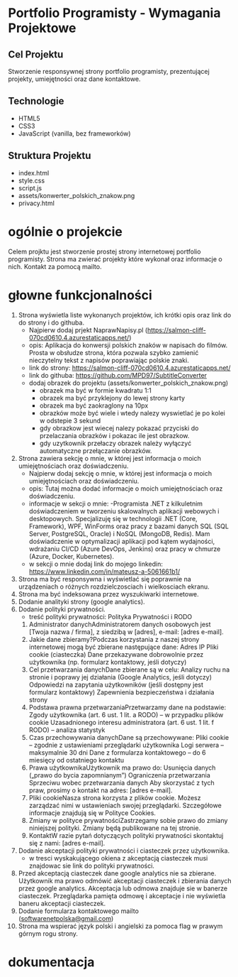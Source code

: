 # Portfolio Programisty - Wymagania Projektowe

## Cel Projektu
Stworzenie responsywnej strony portfolio programisty, prezentującej projekty, umiejętności oraz dane kontaktowe.

## Technologie
- HTML5
- CSS3
- JavaScript (vanilla, bez frameworków)

## Struktura Projektu
- index.html
- style.css
- script.js
- assets/konwerter_polskich_znakow.png
- privacy.html

# ogólnie o projekcie
Celem projktu jest stworzenie prostej strony internetowej portfolio programisty. Strona ma zwierać projekty które wykonał oraz informacje o nich. Kontakt za pomocą mailto.

# głowne funkcjonalności
1. Strona wyświetla liste wykonanych projektów, ich krótki opis oraz link do do strony i do githuba.
    - Najpierw dodaj prjekt NaprawNapisy.pl (https://salmon-cliff-070cd0610.4.azurestaticapps.net/)
    - opis: Aplikacja do konwersji polskich znaków w napisach do filmów. Prosta w obsłudze strona, która pozwala szybko zamienić nieczytelny tekst z napisów poprawiając polskie znaki. 
    - link do strony: https://salmon-cliff-070cd0610.4.azurestaticapps.net/
    - link do githuba: https://github.com/MPD97/SubtitleConverter
    - dodaj obrazek do projektu (assets/konwerter_polskich_znakow.png)
        - obrazek ma być w formie kwadratu 1:1
        - obrazek ma być przyklejony do lewej strony karty
        - obrazek ma być zaokraglony na 10px
        - obrazków może być wiele i wtedy nalezy wyswietlać je po kolei w odstepie 3 sekund
        - gdy obrazkow jest wiecej nalezy pokazać przyciski do przelaczania obrazków i pokazac ile jest obrazkow.
        - gdy uzytkownik przełaczy obrazek należy wyłączyć automatyczne przełączanie obrazków.
2. Strona zawiera sekcję o mnie, w której jest informacja o moich umiejętnościach oraz doświadczeniu.
    - Najpierw dodaj sekcję o mnie, w której jest informacja o moich umiejętnościach oraz doświadczeniu.
    - opis: Tutaj można dodać informacje o moich umiejętnościach oraz doświadczeniu.
    - informacje w sekcji o mnie:
        -Programista .NET z kilkuletnim doświadczeniem w tworzeniu skalowalnych aplikacji webowych i desktopowych. Specjalizuję się w technologii .NET (Core, Framework), WPF, WinForms oraz pracy z bazami danych SQL (SQL Server, PostgreSQL, Oracle) i NoSQL (MongoDB, Redis). Mam doświadczenie w optymalizacji aplikacji pod kątem wydajności, wdrażaniu CI/CD (Azure DevOps, Jenkins) oraz pracy w chmurze (Azure, Docker, Kubernetes).
    - w sekcji o mnie dodaj link do mojego linkedin: https://www.linkedin.com/in/mateusz-a-5061661b1/
3. Strona ma być responsywna i wyświetlać się poprawnie na urządzeniach o różnych rozdzielczosciach i wielkosciach ekranu.
4. Strona ma być indeksowana przez wyszukiwarki internetowe.
5. Dodanie analityki strony (google analytics).
6. Dodanie polityki prywatności. 
    - treść polityki prywatności:
    Polityka Prywatności i RODO
    1. Administrator danychAdministratorem danych osobowych jest [Twoja nazwa / firma], z siedzibą w [adres], e-mail: [adres e-mail].
    2. Jakie dane zbieramy?Podczas korzystania z naszej strony internetowej mogą być zbierane następujące dane:
    Adres IP
    Pliki cookie (ciasteczka)
    Dane przekazywane dobrowolnie przez użytkownika (np. formularz kontaktowy, jeśli dotyczy)
    3. Cel przetwarzania danychDane zbierane są w celu:
    Analizy ruchu na stronie i poprawy jej działania (Google Analytics, jeśli dotyczy)
    Odpowiedzi na zapytania użytkowników (jeśli dostępny jest formularz kontaktowy)
    Zapewnienia bezpieczeństwa i działania strony
    4. Podstawa prawna przetwarzaniaPrzetwarzamy dane na podstawie:
    Zgody użytkownika (art. 6 ust. 1 lit. a RODO) – w przypadku plików cookie
    Uzasadnionego interesu administratora (art. 6 ust. 1 lit. f RODO) – analiza statystyk
    5. Czas przechowywania danychDane są przechowywane:
    Pliki cookie – zgodnie z ustawieniami przeglądarki użytkownika
    Logi serwera – maksymalnie 30 dni
    Dane z formularza kontaktowego – do 6 miesięcy od ostatniego kontaktu
    6. Prawa użytkownikaUżytkownik ma prawo do:
    Usunięcia danych („prawo do bycia zapomnianym”)
    Ograniczenia przetwarzania
    Sprzeciwu wobec przetwarzania danych
    Aby skorzystać z tych praw, prosimy o kontakt na adres: [adres e-mail].
    7. Pliki cookieNasza strona korzysta z plików cookie. Możesz zarządzać nimi w ustawieniach swojej przeglądarki. Szczegółowe informacje znajdują się w Polityce Cookies.
    8. Zmiany w polityce prywatnościZastrzegamy sobie prawo do zmiany niniejszej polityki. Zmiany będą publikowane na tej stronie.
    9. KontaktW razie pytań dotyczących polityki prywatności skontaktuj się z nami: [adres e-mail].
7. Dodanie akceptacji polityki prywatności i ciasteczek przez użytkownika.
    - w tresci wyskakującego okiena z akceptacją ciasteczek musi znajdowac sie link do polityki prywatności.
8. Przed akceptacją ciasteczek dane google analytics nie sa zbierane. Użytkownik ma prawo odmówić akceptacji ciasteczek i zbierania danych przez google analytics. Akceptacja lub odmowa znajduje sie w banerze ciasteczek. Przeglądarka pamięta odmowę i akceptacje i nie wyświetla baneru akceptacji ciasteczek.
8. Dodanie formularza kontaktowego mailto (softwarenetpolska@gmail.com)
9. Strona ma wspierać język polski i angielski za pomoca flag w prawym górnym rogu strony.

# dokumentacja